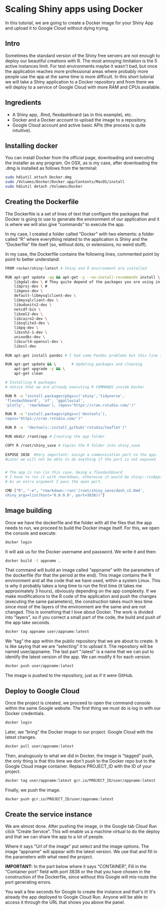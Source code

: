 
Scaling Shiny apps using Docker
================

In this tutorial, we are going to create a Docker image for your Shiny App and upload it to Google Cloud without dying trying.

## Intro

Sometimes the standard version of the Shiny free servers are not enough to deploy our beautiful creations with R.
The most annoying limitation is the 5 active instances limit. 
For test environments maybe it wasn't bad, but once the
application reaches more professional areas where probably more
people use the app at the same time is more difficult.
In this short tutorial we will take a Shiny application to a
Docker repository and from there we will deploy to a service of
Google Cloud with more RAM and CPUs available.

## Ingredients

-   A Shiny app, .Rmd, flexdashboard (as in this example),
    etc.
-   Docker and a Docker account to upload the image to a repository.
-   Google Cloud account and active basic APIs (the process is
    quite intuitive).

## Installing docker

You can install Docker from the official page, downloading and executing the installer as any program. 
On OSX, as is my case, after downloading the
.dmg is installed as follows from the terminal:

``` bash
sudo hdiutil attach Docker.dmg
sudo /Volumes/Docker/Docker.app/Contents/MacOS/install
sudo hdiutil detach /Volumes/Docker
```

## Creating the Dockerfile

The Dockerfile is a set of lines of text that configure
the packages that Docker is going to use to generate the environment of our
application and it is where we will also give “commands” to execute the app.  

In my case, I created a folder called "Docker" with two elements:
a folder called “R” where everything related to the application is
Shiny and the “Dockerfile” file itself (so, without dots, or extensions,
no weird stuff).  

In my case, the Dockerfile contains the following lines,
commented point by point to better understand:  

``` bash
FROM rocker/shiny:latest # Shiny and R environment are installed

RUN apt-get update -qq && apt-get -y --no-install-recommends install \ # Installing dependencies
    libgdal-dev \ # They quite depend of the packages you are using in the app
    libproj-dev \ # 
    libgeos-dev \
    default-libmysqlclient-dev \
    libmysqlclient-dev \
    libudunits2-dev \
    netcdf-bin \
    libxml2-dev \
    libcairo2-dev \
    libsqlite3-dev \
    libpq-dev \
    libssh2-1-dev \
    unixodbc-dev \
    libcurl4-openssl-dev \
    libssl-dev
    
RUN apt-get install pandoc # I had some Pandoc problems but this line fixed it

RUN apt-get update && \       # Updating packages and cleaning
    apt-get upgrade -y && \
    apt-get clean

# Installing R packages
# notice that we are already executing R COMMANDS inside Docker

RUN R -e "install.packages(pkgs=c('shiny','tidyverse',
'flexdashboard', 'sf', 'ggalluvial', 
'plotly', 'rmarkdown'), repos='https://cran.rstudio.com/')" 

RUN R -e "install.packages(pkgs=c('devtools'), 
repos='https://cran.rstudio.com/')" 

RUN R -e  "devtools::install_github('rstudio/leaflet')"

RUN mkdir /root/app # Creating the app folder

COPY R /root/shiny_save # Copies the R folder into shiny_save
 
EXPOSE 3838  #Very important: assign a communication port to the app.  
#Later we will not be able to do anything if the port is not exposed


# The app is run (in this case, being a flexdashboard
# I have to run it with rmarkdown, otherwise it would be shiny::runApp(...)).
# As an extra argument I pass the open port.

CMD ["R", "-e", "rmarkdown::run('/root/shiny_save/dash_v2.Rmd', 
shiny_args=list(host='0.0.0.0', port=3838))"] 
```

## Image building 

Once we have the dockerfile and the folder with all the files
that the app needs to run, we proceed to build the Docker image
itself. For this, we open the console and execute:

``` bash
docker login
```

It will ask us for the Docker username and password. We write it and then:

``` bash
docker build -t appname .
```

That command will build an image called “appname” with the parameters
of the dockerfile (for that the period at the end). This image contains the
R environment and all the code that we have used, within a system
Linux.
This is why it probably takes a long time to run the first
time (it takes me approximately 3 hours), obviously depending on the
app complexity. If we make modifications to the R code of the
application and push the changes (executing the same parameters),
the construction takes much less time since most of the layers of the
environment are the same and are not changed. This is something that I love about
Docker. The work is divided into "layers", so if you correct a
small part of the code, the build and push of the app take seconds.

``` bash
docker tag appname user/appname:latest
```

We “tag” the app within the public repository that we are about to create.
It is like saying that we are “selecting” it to upload it. The
repository will be named user/appname. The last part “:latest” is
a name that we can put to identify the latest version of the
app. We can modify it for each version.

``` bash
docker push user/appname:latest
```

The image is pushed to the repository, just as if it were GitHub.

## Deploy to Google Cloud

Once the project is created, we proceed to open the command console
within the same Google website. The first thing we must do is
log in with our Docker credentials.

``` bash
docker login
```

Later, we “bring” the Docker image to our project.
Google Cloud with the latest changes.

``` bash
docker pull user/appname:latest
```

Then, analogously to what we did in Docker, the image is "tagged"
push, the only thing is that this time we don't push to the Docker repo but to the
Google Cloud image container. Replace PROJECT_ID with the ID of
your project.

``` bash
docker tag user/appname:latest gcr.io/PROJECT_ID/user/appname:latest
```

Finally, we push the image.

``` bash
docker push gcr.io/PROJECT_ID/user/appname:latest
```

## Create the service instance

We are almost done. After pushing the image, in the Google tab
Cloud Run click “Create Service”. This will enable us a machine
virtual to do the deploy and that we can share the app to a lot
of people.

Where it says "Url of the image" put select and the
image options. The image “appname” will appear with the
latest version. We use that and fill in the parameters with what
need the project.

**IMPORTANT:** In the part below where it says “CONTAINER”,
Fill in the “Container port” field with port 3838 or the
that you have chosen in the construction of the Dockerfile, since without this
Google will mis-route the port generating errors.

You wait a few seconds for Google to create the instance and that's it! It's already the
app deployed to Google Cloud Run. Anyone will be able to access it
through the URL that shows you above the panel.

